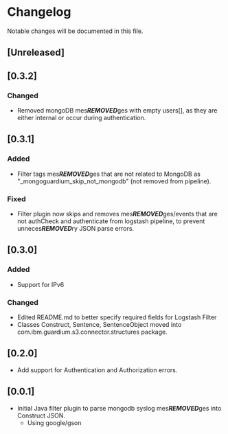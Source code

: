 # Changelog

Notable changes will be documented in this file.

## [Unreleased]
## [0.3.2]
### Changed
- Removed mongoDB mes***REMOVED***ges with empty users[], as they are either internal or occur during authentication.

## [0.3.1]
### Added 
- Filter tags mes***REMOVED***ges that are not related to MongoDB as "_mongoguardium_skip_not_mongodb" (not removed from pipeline).

### Fixed
- Filter plugin now skips and removes mes***REMOVED***ges/events that are not authCheck and authenticate from logstash pipeline, to prevent unneces***REMOVED***ry JSON parse errors.

## [0.3.0]
###  Added
- Support for IPv6

### Changed
- Edited README.md to better specify required fields for Logstash Filter
- Classes Construct, Sentence, SentenceObject moved into com.ibm.guardium.s3.connector.structures package.


## [0.2.0]
- Add support for Authentication and Authorization errors.

## [0.0.1]
- Initial Java filter plugin to parse mongodb syslog mes***REMOVED***ges into Construct JSON. 
  - Using google/gson